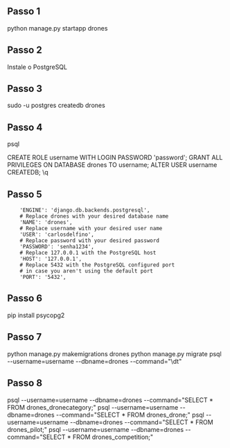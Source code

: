 ## Passo 1
python manage.py startapp drones

## Passo 2
Instale o PostgreSQL

## Passo 3
sudo -u postgres createdb drones

## Passo 4
psql

CREATE ROLE username WITH LOGIN PASSWORD 'password';
GRANT ALL PRIVILEGES ON DATABASE drones TO username;
ALTER USER username CREATEDB;
\q

## Passo 5
        'ENGINE': 'django.db.backends.postgresql',
        # Replace drones with your desired database name
        'NAME': 'drones',
        # Replace username with your desired user name
        'USER': 'carlosdelfino',
        # Replace password with your desired password
        'PASSWORD': 'senha1234',
        # Replace 127.0.0.1 with the PostgreSQL host
        'HOST': '127.0.0.1',
        # Replace 5432 with the PostgreSQL configured port
        # in case you aren't using the default port
        'PORT': '5432',

## Passo 6
pip install psycopg2

## Passo 7
python manage.py makemigrations drones
python manage.py migrate
psql --username=username --dbname=drones --command="\dt"

## Passo 8 
psql --username=username --dbname=drones --command="SELECT * FROM drones_dronecategory;"
psql --username=username --dbname=drones --command="SELECT * FROM drones_drone;"
psql --username=username --dbname=drones --command="SELECT * FROM drones_pilot;"
psql --username=username --dbname=drones --command="SELECT * FROM drones_competition;"
